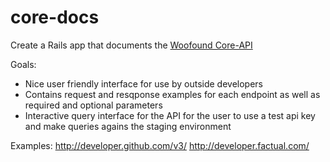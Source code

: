 core-docs
=========

Create a Rails app that documents the [Woofound Core-API](https://github.com/woofound/core-api) 

Goals: 
- Nice user friendly interface for use by outside developers
- Contains request and resqponse examples for each endpoint as well as required and optional parameters
- Interactive query interface for the API for the user to use a test api key and make queries agains the staging environment

Examples:
http://developer.github.com/v3/
http://developer.factual.com/
